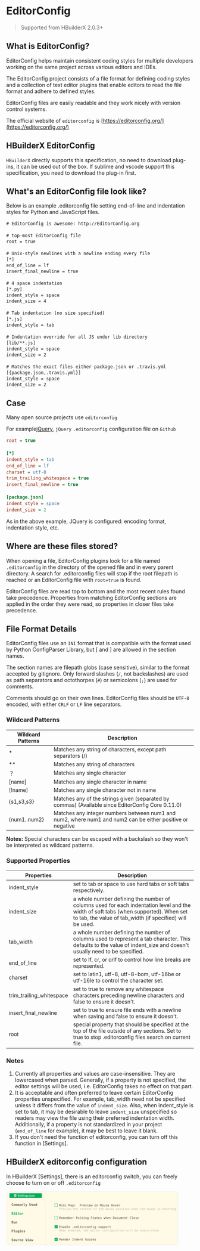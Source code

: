 # EditorConfig

> Supported from HBuilderX 2.0.3+

## What is EditorConfig?

EditorConfig helps maintain consistent coding styles for multiple developers working on the same project across various editors and IDEs. 

The EditorConfig project consists of a file format for defining coding styles and a collection of text editor plugins that enable editors to read the file format and adhere to defined styles. 

EditorConfig files are easily readable and they work nicely with version control systems.

The official website of `editorconfig` is [https://editorconfig.org/](https://editorconfig.org/)

## HBuilderX EditorConfig

`HBuilderX` directly supports this specification, no need to download plug-ins, it can be used out of the box. If sublime and vscode support this specification, you need to download the plug-in first.

## What's an EditorConfig file look like?

Below is an example .editorconfig file setting end-of-line and indentation styles for Python and JavaScript files.

```
# EditorConfig is awesome: http://EditorConfig.org
 
# top-most EditorConfig file
root = true
 
# Unix-style newlines with a newline ending every file
[*]
end_of_line = lf
insert_final_newline = true
 
# 4 space indentation
[*.py]
indent_style = space
indent_size = 4
 
# Tab indentation (no size specified)
[*.js]
indent_style = tab
 
# Indentation override for all JS under lib directory
[lib/**.js]
indent_style = space
indent_size = 2
 
# Matches the exact files either package.json or .travis.yml
[{package.json,.travis.yml}]
indent_style = space
indent_size = 2
```

## Case

Many open source projects use `editorconfig`

For example[jQuery](https://github.com/jquery/jquery/blob/master/.editorconfig), `jQuery` `.editorconfig` configuration file on `Github`

```ini
root = true

[*]
indent_style = tab
end_of_line = lf
charset = utf-8
trim_trailing_whitespace = true
insert_final_newline = true

[package.json]
indent_style = space
indent_size = 2
```

As in the above example, JQuery is configured: encoding format, indentation style, etc.


## Where are these files stored?

When opening a file, EditorConfig plugins look for a file named `.editorconfig` in the directory of the opened file and in every parent directory. A search for .editorconfig files will stop if the root filepath is reached or an EditorConfig file with `root=true` is found.

EditorConfig files are read top to bottom and the most recent rules found take precedence. Properties from matching EditorConfig sections are applied in the order they were read, so properties in closer files take precedence.


## File Format Details

EditorConfig files use an `INI` format that is compatible with the format used by Python ConfigParser Library, but [ and ] are allowed in the section names. 

The section names are filepath globs (case sensitive), similar to the format accepted by gitignore. Only forward slashes (`/`, not backslashes) are used as path separators and octothorpes (`#`) or semicolons (`;`) are used for comments.
 
Comments should go on their own lines. EditorConfig files should be `UTF-8` encoded, with either `CRLF` or `LF` line separators.

### Wildcard Patterns

| Wildcard Patterns	| Description																																															|
| ----------				| ------------------------------------																																		|
| *									| Matches any string of characters, except path separators (/)																						|
| **								| Matches any string of characters																																				|
| ？								| Matches any single character																																						|
| [name]						| Matches any single character in name																																		|
| [!name]						| Matches any single character not in name																																|
| {s1,s3,s3}				| Matches any of the strings given (separated by commas) (Available since EditorConfig Core 0.11.0)				|
|{num1..num2}				|Matches any integer numbers between num1 and num2, where num1 and num2 can be either positive or negative|

**Notes:** Special characters can be escaped with a backslash so they won't be interpreted as wildcard patterns.

### Supported Properties

| Properties							| Description																																																																																											|
| ------------------------| ------------------------------------------------------------																																																																		|
| indent_style						| set to tab or space to use hard tabs or soft tabs respectively.																																																																	|
| indent_size							| a whole number defining the number of columns used for each indentation level and the width of soft tabs (when supported). When set to tab, the value of tab_width (if specified) will be used.	|
| tab_width								| a whole number defining the number of columns used to represent a tab character. This defaults to the value of indent_size and doesn't usually need to be specified.														|
| end_of_line							|  set to lf, cr, or crlf to control how line breaks are represented.																																																															|
|charset									|set to latin1, utf-8, utf-8-bom, utf-16be or utf-16le to control the character set.																																																							|
| trim_trailing_whitespace| set to true to remove any whitespace characters preceding newline characters and false to ensure it doesn't.																																										|
| insert_final_newline		| set to true to ensure file ends with a newline when saving and false to ensure it doesn't.																																																			|
| root										| special property that should be specified at the top of the file outside of any sections. Set to true to stop .editorconfig files search on current file.																				|

### Notes

1. Currently all properties and values are case-insensitive. They are lowercased when parsed. Generally, if a property is not specified, the editor settings will be used, i.e. EditorConfig takes no effect on that part. 
2. It is acceptable and often preferred to leave certain EditorConfig properties unspecified. For example, tab_width need not be specified unless it differs from the value of `indent_size`. Also, when indent_style is set to tab, it may be desirable to leave `indent_size` unspecified so readers may view the file using their preferred indentation width. Additionally, if a property is not standardized in your project (`end_of_line` for example), it may be best to leave it blank.
3. If you don't need the function of editorconfig, you can turn off this function in [Settings].

## HBuilderX editorconfig configuration

In HBuilderX [Settings], there is an editorconfig switch, you can freely choose to turn on or off `.editorconfig`

<img src="/static/snapshots/tutorial/settings/editorconfig_en.png" style="zoom: 45%;border: 1px solid #eee; border-radius: 10px;" />


